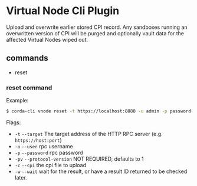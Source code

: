 # Virtual Node Cli Plugin

Upload and overwrite earlier stored CPI record.
Any sandboxes running an overwritten version of CPI will be purged and optionally
vault data for the affected Virtual Nodes wiped out.

## commands
 - reset

### reset command

Example:
```bash
$ corda-cli vnode reset -t https://localhost:8888 -u admin -p password --cpi mycpifile.cpi -w
```

Flags:
 - `-t` `--target` The target address of the HTTP RPC server (e.g. `https://host:port`)
 - `-u` `--user` rpc username
 - `-p` `--password` rpc password
 - `-pv` `--protocol-version` NOT REQUIRED, defaults to 1
 - `-c` `--cpi` the cpi file to upload
 - `-w` `--wait` wait for the result, or have a result ID returned to be checked later.
